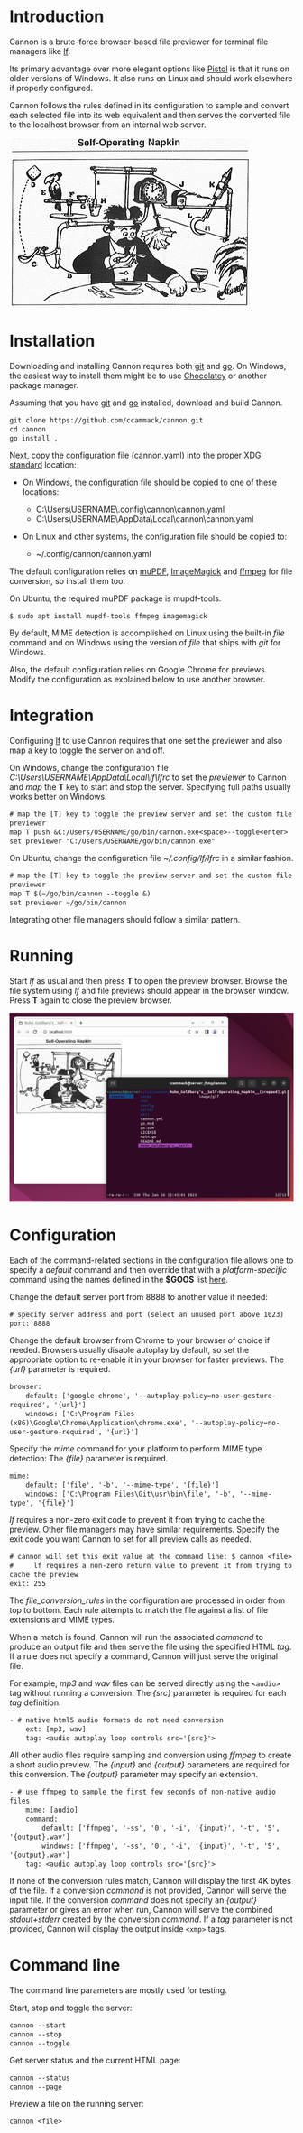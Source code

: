 # Introduction

Cannon is a brute-force browser-based file previewer for terminal file managers like [lf](https://github.com/gokcehan/lf).

Its primary advantage over more elegant options like [Pistol](https://github.com/doronbehar/pistol) is that it runs on older versions of Windows. It also runs on Linux and should work elsewhere if properly configured.

Cannon follows the rules defined in its configuration to sample and convert each selected file into its web equivalent and then serves the converted file to the localhost browser from an internal web server.

![Rube Goldberg's Self-Operating Napkin](Rube_Goldberg's__Self-Operating_Napkin__(cropped).gif "Image source: Wikimedia Commons")

# Installation

Downloading and installing Cannon requires both [git](https://git-scm.com/) and [go](https://go.dev/). On Windows, the easiest way to install them might be to use [Chocolatey](https://chocolatey.org/) or another package manager.

Assuming that you have [git](https://community.chocolatey.org/packages?q=git) and [go](https://community.chocolatey.org/packages?q=go) installed, download and build Cannon.

	git clone https://github.com/ccammack/cannon.git
	cd cannon
	go install .

Next, copy the configuration file (cannon.yaml) into the proper [XDG standard](https://github.com/adrg/xdg) location:

* On Windows, the configuration file should be copied to one of these locations:
  * C:\\Users\\USERNAME\\.config\\cannon\\cannon.yaml
  * C:\Users\\USERNAME\\AppData\\Local\\cannon\\cannon.yaml

* On Linux and other systems, the configuration file should be copied to:
  * ~/.config/cannon/cannon.yaml

The default configuration relies on [muPDF](https://community.chocolatey.org/packages?q=mupdf),
[ImageMagick](https://community.chocolatey.org/packages?q=imagemagick) and
[ffmpeg](https://community.chocolatey.org/packages?q=ffmpeg) for file conversion, so install them too.

On Ubuntu, the required muPDF package is mupdf-tools.

	$ sudo apt install mupdf-tools ffmpeg imagemagick

By default, MIME detection is accomplished on Linux using the built-in *file* command and on Windows using the version of *file* that ships with *git* for Windows.

Also, the default configuration relies on Google Chrome for previews. Modify the configuration as explained below to use another browser.

# Integration

Configuring [lf](https://github.com/gokcehan/lf) to use Cannon requires that one set the previewer and also map a key to toggle the server on and off.

On Windows, change the configuration file *C:\\Users\\USERNAME\\AppData\\Local\\lf\\lfrc* to set the *previewer* to Cannon and *map* the **T** key to start and stop the server.
Specifying full paths usually works better on Windows.

	# map the [T] key to toggle the preview server and set the custom file previewer
	map T push &C:/Users/USERNAME/go/bin/cannon.exe<space>--toggle<enter>
	set previewer "C:/Users/USERNAME/go/bin/cannon.exe"

On Ubuntu, change the configuration file *~/.config/lf/lfrc* in a similar fashion.

	# map the [T] key to toggle the preview server and set the custom file previewer
	map T $(~/go/bin/cannon --toggle &)
	set previewer ~/go/bin/cannon

Integrating other file managers should follow a similar pattern.

# Running

Start *lf* as usual and then press **T** to open the preview browser.
Browse the file system using *lf* and file previews should appear in the browser window.
Press **T** again to close the preview browser.

![Cannon preview](cannon-preview.png "Cannon preview")

# Configuration

Each of the command-related sections in the configuration file allows one to specify a *default* command and then override that with a *platform-specific* command
using the names defined in the **$GOOS** list [here](https://go.dev/doc/install/source#environment).

Change the default server port from 8888 to another value if needed:

	# specify server address and port (select an unused port above 1023)
	port: 8888

Change the default browser from Chrome to your browser of choice if needed.
Browsers usually disable autoplay by default, so set the appropriate option to re-enable it in your browser for faster previews.
The *{url}* parameter is required.

	browser:
		default: ['google-chrome', '--autoplay-policy=no-user-gesture-required', '{url}']
		windows: ['C:\Program Files (x86)\Google\Chrome\Application\chrome.exe', '--autoplay-policy=no-user-gesture-required', '{url}']

Specify the *mime* command for your platform to perform MIME type detection:
The *{file}* parameter is required.

	mime:
		default: ['file', '-b', '--mime-type', '{file}']
		windows: ['C:\Program Files\Git\usr\bin\file', '-b', '--mime-type', '{file}']

*lf* requires a non-zero exit code to prevent it from trying to cache the preview. Other file managers may have similar requirements.
Specify the exit code you want Cannon to set for all preview calls as needed.

	# cannon will set this exit value at the command line: $ cannon <file>
	#     lf requires a non-zero return value to prevent it from trying to cache the preview
	exit: 255

The *file_conversion_rules* in the configuration are processed in order from top to bottom.
Each rule attempts to match the file against a list of file extensions and MIME types.

When a match is found, Cannon will run the associated *command* to produce an output file and then serve the file using the specified HTML *tag*.
If a rule does not specify a command, Cannon will just serve the original file.

For example, *mp3* and *wav* files can be served directly using the `<audio>` tag without running a conversion.
The *{src}* parameter is required for each *tag* definition.

	- # native html5 audio formats do not need conversion
		ext: [mp3, wav]
		tag: <audio autoplay loop controls src='{src}'>

All other audio files require sampling and conversion using *ffmpeg* to create a short audio preview.
The *{input}* and *{output}* parameters are required for this conversion.
The *{output}* parameter may specify an extension.

	- # use ffmpeg to sample the first few seconds of non-native audio files
		mime: [audio]
		command:
			default: ['ffmpeg', '-ss', '0', '-i', '{input}', '-t', '5', '{output}.wav']
			windows: ['ffmpeg', '-ss', '0', '-i', '{input}', '-t', '5', '{output}.wav']
		tag: <audio autoplay loop controls src='{src}'>

If none of the conversion rules match, Cannon will display the first 4K bytes of the file.
If a conversion *command* is not provided, Cannon will serve the input file.
If the conversion *command* does not specify an *{output}* parameter or gives an error when run,
Cannon will serve the combined *stdout+stderr* created by the conversion *command*.
If a *tag* parameter is not provided, Cannon will display the output inside `<xmp>` tags.

# Command line

The command line parameters are mostly used for testing.

Start, stop and toggle the server:

	cannon --start
	cannon --stop
	cannon --toggle

Get server status and the current HTML page:

	cannon --status
	cannon --page

Preview a file on the running server:

	cannon <file>
